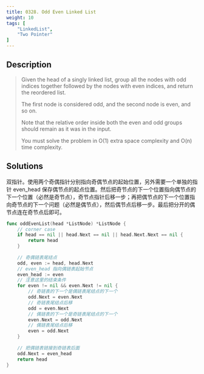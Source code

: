```yaml
---
title: 0328. Odd Even Linked List
weight: 10
tags: [
	"LinkedList",
	"Two Pointer"
]
---
```


## Description
> Given the head of a singly linked list, group all the nodes with odd indices together followed by the nodes with even indices, and return the reordered list.
> 
> The first node is considered odd, and the second node is even, and so on.
> 
> Note that the relative order inside both the even and odd groups should remain as it was in the input.
> 
> You must solve the problem in O(1) extra space complexity and O(n) time complexity.

## Solutions

双指针。使用两个奇偶指针分别指向奇偶节点的起始位置，另外需要一个单独的指针 even_head 保存偶节点的起点位置。然后把奇节点的下一个位置指向偶节点的下一个位置（必然是奇节点），奇节点指针后移一步；再把偶节点的下一个位置指向奇节点的下一个问题（必然是偶节点），然后偶节点后移一步。最后把分开的偶节点连在奇节点后即可。
```go
func oddEvenList(head *ListNode) *ListNode {
	// corner case
    if head == nil || head.Next == nil || head.Next.Next == nil {
        return head
    }
    
	// 奇偶链表尾结点
    odd, even := head, head.Next
	// even_head 指向偶链表起始节点
    even_head := even
	// 注意这里的结束条件
    for even != nil && even.Next != nil {
		// 奇链表的下一个是偶链表尾结点的下一个
        odd.Next = even.Next
		// 奇链表尾结点后移
        odd = even.Next
		// 偶链表的下一个是奇链表尾结点的下一个
        even.Next = odd.Next
		// 偶链表尾结点后移
        even = odd.Next
    }
    
	// 把偶链表链接到奇链表后面
    odd.Next = even_head
    return head
}
```
